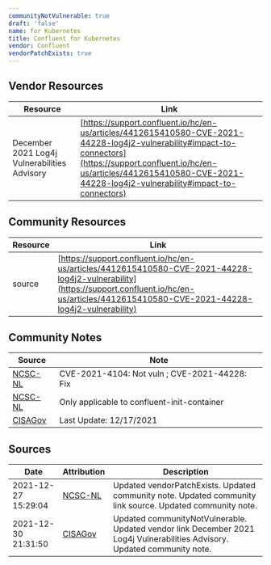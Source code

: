 ```yaml
---
communityNotVulnerable: true
draft: 'false'
name: for Kubernetes
title: Confluent for Kubernetes
vendor: Confluent
vendorPatchExists: true
---
```


## Vendor Resources
| Resource | Link |
| --- | --- |
| December 2021 Log4j Vulnerabilities Advisory | [https://support.confluent.io/hc/en-us/articles/4412615410580-CVE-2021-44228-log4j2-vulnerability#impact-to-connectors](https://support.confluent.io/hc/en-us/articles/4412615410580-CVE-2021-44228-log4j2-vulnerability#impact-to-connectors) |

## Community Resources
| Resource | Link |
| --- | --- |
| source | [https://support.confluent.io/hc/en-us/articles/4412615410580-CVE-2021-44228-log4j2-vulnerability](https://support.confluent.io/hc/en-us/articles/4412615410580-CVE-2021-44228-log4j2-vulnerability) |

## Community Notes
| Source | Note |
| --- | --- |
| [NCSC-NL](https://github.com/NCSC-NL/log4shell/blob/main/software/README.md) | CVE-2021-4104: Not vuln ; CVE-2021-44228: Fix </ul> |
| [NCSC-NL](https://github.com/NCSC-NL/log4shell/blob/main/software/README.md) | Only applicable to confluent-init-container |
| [CISAGov](https://raw.githubusercontent.com/cisagov/log4j-affected-db/develop/README.md) | Last Update: 12/17/2021 |

## Sources
| Date | Attribution | Description |
| --- | --- | --- |
| 2021-12-27 15:29:04 | [NCSC-NL](https://github.com/NCSC-NL/log4shell/blob/main/software/README.md) | Updated vendorPatchExists. Updated community note. Updated community link source. Updated community note.  |
| 2021-12-30 21:31:50 | [CISAGov](https://raw.githubusercontent.com/cisagov/log4j-affected-db/develop/README.md) | Updated communityNotVulnerable. Updated vendor link December 2021 Log4j Vulnerabilities Advisory. Updated community note.  |
